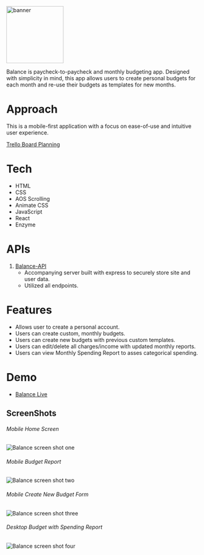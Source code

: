 <img src="README_images/balance.png#banner" alt="banner"
	title="banner" width="150" height="150" />

Balance is paycheck-to-paycheck and monthly budgeting app. Designed with simplicity in mind, this app allows users to create personal budgets for each month and re-use their budgets as templates for new months.

# Approach

This is a mobile-first application with a focus on ease-of-use and intuitive user experience.

[Trello Board Planning](https://trello.com/b/slnb3nlj/balance-app)

# Tech

- HTML
- CSS
- AOS Scrolling
- Animate CSS
- JavaScript
- React
- Enzyme

# APIs

1. [Balance-API](https://github.com/Cosmic-Noir/balance-api)
   - Accompanying server built with express to securely store site and user data.
   - Utilized all endpoints.

# Features

- Allows user to create a personal account.
- Users can create custom, monthly budgets.
- Users can create new budgets with previous custom templates.
- Users can edit/delete all charges/income with updated monthly reports.
- Users can view Monthly Spending Report to asses categorical spending.

# Demo

- [Balance Live](https://balance-app.cosmicnoir.now.sh/)

## ScreenShots

###### Mobile Home Screen

![Balance screen shot one](README_images/mobile2.png)

###### Mobile Budget Report

![Balance screen shot two](README_images/mobileBudget1.png)

###### Mobile Create New Budget Form

![Balance screen shot three](README_images/mobileCreate.png)

###### Desktop Budget with Spending Report

![Balance screen shot four](README_images/deskRepo1.png)
